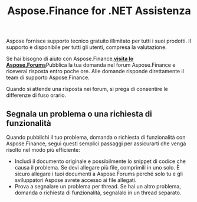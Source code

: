 ﻿---
title: Aspose.Finance for .NET Assistenza
linktitle: Supporto tecnico
type: docs
weight: 60
url: /it/python-net/technical-support/
description: Aspose.Finance fornisce conversioni di formati relativi alla finanza nei formati XBRL, iXBRL(inline XBRL), XSLX, OFX. I formati di file più diffusi supportati includono XBRL, iXBRL(inline XBRL), XSLX, OFX, OFX versione 1.
---
Aspose fornisce supporto tecnico gratuito illimitato per tutti i suoi prodotti. Il supporto è disponibile per tutti gli utenti, compresa la valutazione.

 Se hai bisogno di aiuto con Aspose.Finance,[**visita lo Aspose.Forums**](https://forum.aspose.com/c/finance/43)Pubblica la tua domanda nel forum Aspose.Finance e riceverai risposta entro poche ore. Alle domande risponde direttamente il team di supporto Aspose.Finance.

Quando si attende una risposta nei forum, si prega di consentire le differenze di fuso orario.

## **Segnala un problema o una richiesta di funzionalità**
Quando pubblichi il tuo problema, domanda o richiesta di funzionalità con Aspose.Finance, segui questi semplici passaggi per assicurarti che venga risolto nel modo più efficiente:
- Includi il documento originale e possibilmente lo snippet di codice che causa il problema. Se devi allegare più file, comprimili in uno solo. È sicuro allegare i tuoi documenti a Aspose.Forums perché solo tu e gli sviluppatori Aspose avrete accesso ai file allegati.
- Prova a segnalare un problema per thread. Se hai un altro problema, domanda o richiesta di funzionalità, segnalalo in un thread separato.

